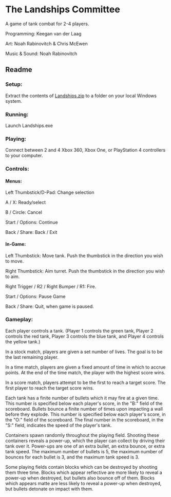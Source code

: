 # The Landships Committee
A game of tank combat for 2-4 players.


Programming: Keegan van der Laag

Art: Noah Rabinovitch & Chris McEwen

Music & Sound: Noah Rabinovitch


## Readme
### Setup:
Extract the contents of [Landships.zip](https://github.com/kvanderlaag/Tanks/blob/master/Landships.zip?raw=true) to a folder on your local Windows system.

### Running:
Launch Landships.exe

### Playing:
Connect between 2 and 4 Xbox 360, Xbox One, or PlayStation 4 controllers to your
computer.

### Controls:
#### Menus:
Left Thumbstick/D-Pad: Change selection

A / X: Ready/select

B / Circle: Cancel

Start / Options: Continue

Back / Share: Back / Exit

#### In-Game:
Left Thumbstick: Move tank. Push the thumbstick in the direction you wish to
move.

Right Thumbstick: Aim turret. Push the thumbstick in the direction you wish to
aim.

Right Trigger / R2 / Right Bumper / R1: Fire.

Start / Options: Pause Game

Back / Share: Quit, when game is paused.

### Gameplay:
Each player controls a tank. (Player 1 controls the green tank, Player 2
controls the red tank, Player 3 controls the blue tank, and Player 4 controls
the yellow tank.)

In a stock match, players are given a set number of lives. The goal is to be the
last remaining player.

In a time match, players are given a fixed amount of time in which to accrue
points. At the end of the time match, the player with the highest score wins.

In a score match, players attempt to be the first to reach a target score. The
first player to reach the target score wins.

Each tank has a finite number of bullets which it may fire at a given time. This
number is specified below each player's score, in the "B:" field of the
scoreboard. Bullets bounce a finite number of times upon impacting a wall before
they explode. This number is specified below each player's score, in the "O:"
field of the scoreboard. The final number in the scoreboard, in the "S:" field,
indicates the speed of the player's tank.

Containers spawn randomly throughout the playing field. Shooting these
containers reveals a power-up, which the player can collect by driving their
tank over it. Power-ups are one of an extra bullet, an extra bounce, or extra
tank speed. The maximum number of bullets is 5, the maximum number of bounces
for each bullet is 3, and the maximum tank speed is 3.

Some playing fields contain blocks which can be destroyed by shooting them three
time. Blocks which appear reflective are more likely to reveal a power-up when
destroyed, but bullets also bounce off of them. Blocks which appears matte are
less likely to reveal a power-up when destroyed, but bullets detonate on impact
with them.
